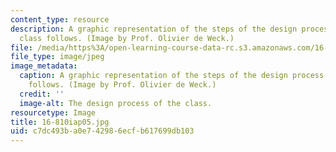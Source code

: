 ```yaml
---
content_type: resource
description: A graphic representation of the steps of the design process that the
  class follows. (Image by Prof. Olivier de Weck.)
file: /media/https%3A/open-learning-course-data-rc.s3.amazonaws.com/16-810-engineering-design-and-rapid-prototyping-january-iap-2005/c7dc493ba0e742986ecfb617699db103_16-810iap05.jpg
file_type: image/jpeg
image_metadata:
  caption: A graphic representation of the steps of the design process that the class
    follows. (Image by Prof. Olivier de Weck.)
  credit: ''
  image-alt: The design process of the class.
resourcetype: Image
title: 16-810iap05.jpg
uid: c7dc493b-a0e7-4298-6ecf-b617699db103
---
```

